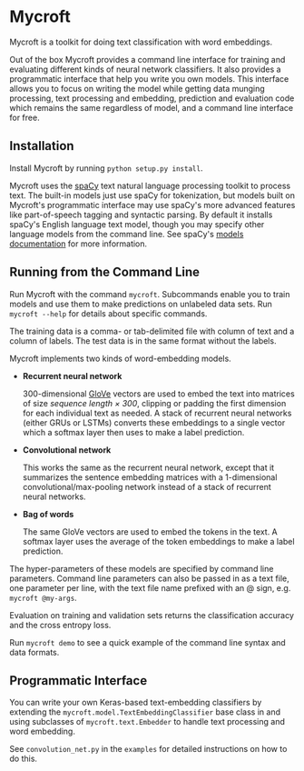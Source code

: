 # Mycroft

Mycroft is a toolkit for doing text classification with word embeddings.

Out of the box Mycroft provides a command line interface for training and evaluating different kinds of neural network
classifiers.
It also provides a programmatic interface that help you write you own models. 
This interface allows you to focus on writing the model while getting data munging processing, text processing and
embedding, prediction and evaluation code which remains the same regardless of model, and a command line interface for
free.


## Installation

Install Mycroft by running `python setup.py install`.

Mycroft uses the [spaCy](https://spacy.io/) text natural language processing toolkit to process text.
The built-in models just use spaCy for tokenization, but models built on Mycroft's programmatic interface may use
spaCy's more advanced features like part-of-speech tagging and syntactic parsing.
By default it installs spaCy's English language text model, though you may specify other language models from the
command line.
See spaCy's [models documentation](https://spacy.io/docs/usage/models) for more information.


## Running from the Command Line

Run Mycroft with the command `mycroft`.
Subcommands enable you to train models and use them to make predictions on unlabeled data sets.
Run `mycroft --help` for details about specific commands.

The training data is a comma- or tab-delimited file with column of text and a column of labels.
The test data is in the same format without the labels.

Mycroft implements two kinds of word-embedding models.

* __Recurrent neural network__

  300-dimensional [GloVe](https://nlp.stanford.edu/projects/glove/) vectors are used to embed the text into matrices of
  size _sequence length × 300_, clipping or padding the first dimension for each individual text as needed.
  A stack of recurrent neural networks (either GRUs or LSTMs) converts these embeddings to a single vector which a
  softmax layer then uses to make a label prediction.

* __Convolutional network__

  This works the same as the recurrent neural network, except that it summarizes the sentence embedding matrices with
  a 1-dimensional convolutional/max-pooling network instead of a stack of recurrent neural networks. 

* __Bag of words__

  The same GloVe vectors are used to embed the tokens in the text.
  A softmax layer uses the average of the token embeddings to make a label prediction.

The hyper-parameters of these models are specified by command line parameters.
Command line parameters can also be passed in as a text file, one parameter per line, with the text file name prefixed
with an @ sign, e.g. `mycroft @my-args`. 

Evaluation on training and validation sets returns the classification accuracy and the cross entropy loss.

Run `mycroft demo` to see a quick example of the command line syntax and data formats.


## Programmatic Interface

You can write your own Keras-based text-embedding classifiers by extending the `mycroft.model.TextEmbeddingClassifier`
base class in and using subclasses of `mycroft.text.Embedder` to handle text processing and word embedding.

See `convolution_net.py` in the `examples` for detailed instructions on how to do this.

